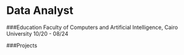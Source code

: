 # Data Analyst

###Education
Faculty of Computers and Artificial lntelligence, Cairo University 10/20 - 08/24

###Projects
